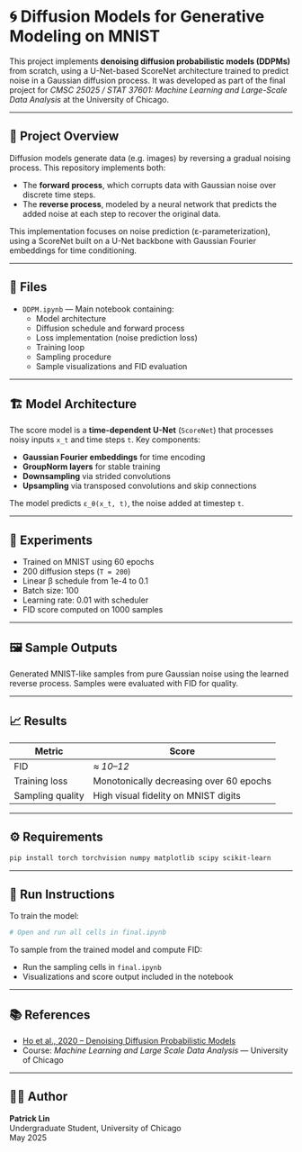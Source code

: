 
# 🌀 Diffusion Models for Generative Modeling on MNIST

This project implements **denoising diffusion probabilistic models (DDPMs)** from scratch, using a U-Net-based ScoreNet architecture trained to predict noise in a Gaussian diffusion process. It was developed as part of the final project for *CMSC 25025 / STAT 37601: Machine Learning and Large-Scale Data Analysis* at the University of Chicago.

---

## 🧠 Project Overview

Diffusion models generate data (e.g. images) by reversing a gradual noising process. This repository implements both:

- The **forward process**, which corrupts data with Gaussian noise over discrete time steps.
- The **reverse process**, modeled by a neural network that predicts the added noise at each step to recover the original data.

This implementation focuses on noise prediction (ε-parameterization), using a ScoreNet built on a U-Net backbone with Gaussian Fourier embeddings for time conditioning.

---

## 📂 Files

- `DDPM.ipynb` — Main notebook containing:
  - Model architecture
  - Diffusion schedule and forward process
  - Loss implementation (noise prediction loss)
  - Training loop
  - Sampling procedure
  - Sample visualizations and FID evaluation

---

## 🏗️ Model Architecture

The score model is a **time-dependent U-Net** (`ScoreNet`) that processes noisy inputs `x_t` and time steps `t`. Key components:
- **Gaussian Fourier embeddings** for time encoding
- **GroupNorm layers** for stable training
- **Downsampling** via strided convolutions
- **Upsampling** via transposed convolutions and skip connections

The model predicts `ε_θ(x_t, t)`, the noise added at timestep `t`.

---

## 🧪 Experiments

- Trained on MNIST using 60 epochs
- 200 diffusion steps (`T = 200`)
- Linear β schedule from 1e-4 to 0.1
- Batch size: 100
- Learning rate: 0.01 with scheduler
- FID score computed on 1000 samples

---

## 🖼️ Sample Outputs

Generated MNIST-like samples from pure Gaussian noise using the learned reverse process. Samples were evaluated with FID for quality.

---

## 📈 Results

| Metric    | Score     |
|-----------|-----------|
| FID       | *≈ 10–12* |
| Training loss | Monotonically decreasing over 60 epochs |
| Sampling quality | High visual fidelity on MNIST digits |

---

## ⚙️ Requirements

```bash
pip install torch torchvision numpy matplotlib scipy scikit-learn
```

---

## 🚀 Run Instructions

To train the model:
```bash
# Open and run all cells in final.ipynb
```

To sample from the trained model and compute FID:
- Run the sampling cells in `final.ipynb`
- Visualizations and score output included in the notebook

---

## 📚 References

- [Ho et al., 2020 – Denoising Diffusion Probabilistic Models](https://arxiv.org/abs/2006.11239)
- Course: *Machine Learning and Large Scale Data Analysis* — University of Chicago

---

## 🧑‍💻 Author

**Patrick Lin**  
Undergraduate Student, University of Chicago  
May 2025
